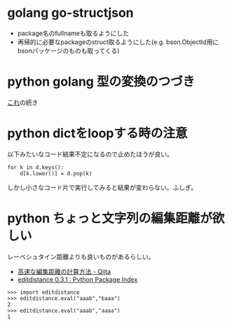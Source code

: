 # golang go-structjson

- package名のfullnameも取るようにした
- 再帰的に必要なpackageのstruct取るようにした(e.g. bson.ObjectId用にbsonパッケージのものも取ってくる)

# python golang 型の変換のつづき

[これ](../20161024/example_conversion)の続き

# python dictをloopする時の注意

以下みたいなコード結果不定になるので止めたほうが良い。

```
for k in d.keys():
    d[k.lower()] = d.pop(k)
```

しかし小さなコード片で実行してみると結果が変わらない。ふしぎ。

# python ちょっと文字列の編集距離が欲しい

レーベシュタイン距離よりも良いものがあるらしい。

- [高速な編集距離の計算方法 - Qiita](http://qiita.com/aflc/items/f4299700471cc11f1d1c)
- [editdistance 0.3.1 : Python Package Index](https://pypi.python.org/pypi/editdistance)

```
>>> import editdistance
>>> editdistance.eval("aaab","baaa")
2
>>> editdistance.eval("aaab","aaaa")
1
```
